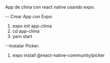 App de clima con react native usando expo.

-- Crear App con Expo:
1. expo init app-clima
2. cd app-clima
3. yarn start

--Instalar Picker:
1. expo install @react-native-community/picker
